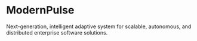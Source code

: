 # ModernPulse
Next-generation, intelligent adaptive system for scalable, autonomous, and distributed enterprise software solutions.
